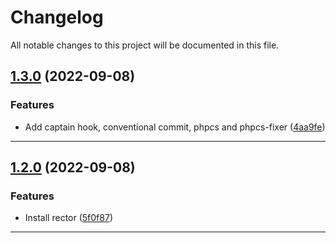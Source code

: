 <!--- BEGIN HEADER -->
# Changelog

All notable changes to this project will be documented in this file.
<!--- END HEADER -->

## [1.3.0](https://github.com/Pablo-GNU/S6_template/compare/v1.2.0...v1.3.0) (2022-09-08)

### Features

* Add captain hook, conventional commit, phpcs and phpcs-fixer ([4aa9fe](https://github.com/Pablo-GNU/S6_template/commit/4aa9fe78abd1109c6897646c80c1125ebc887103))


---

## [1.2.0](https://github.com/Pablo-GNU/S6_template/compare/3a06e7e8817808fa1d829a3be3de95e09748440f...v1.2.0) (2022-09-08)

### Features

* Install rector ([5f0f87](https://github.com/Pablo-GNU/S6_template/commit/5f0f87a12b2ae577c0ce04f9434bf1557b031c4d))


---

